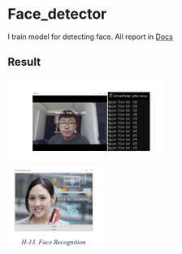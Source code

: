 # Face_detector

I train model for detecting face. All report in [Docs](Docs)

## Result

![Result](img/result.png)

![UI](img/UI.png)